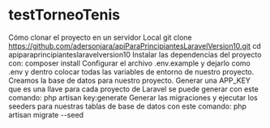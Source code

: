 # testTorneoTenis
Cómo clonar el proyecto en un servidor Local
git clone https://github.com/adersonjara/apiParaPrincipiantesLaravelVersion10.git
cd apiparaprincipianteslaravelversion10
Instalar las dependencias del proyecto con: composer install
Configurar el archivo .env.example y dejarlo como .env y dentro colocar todas las variables de entorno de nuestro proyecto.
Creamos la base de datos para nuestro proyecto.
Generar una APP_KEY que es una llave para cada proyecto de Laravel se puede generar con este comando: php artisan key:generate
Generar las migraciones y ejecutar los seeders para nuestras tablas de base de datos con este comando: php artisan migrate --seed
